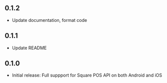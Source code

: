 ## 0.1.2

* Update documentation, format code

## 0.1.1

* Update README

## 0.1.0

* Initial release: Full suppport for Square POS API on both Android and iOS
